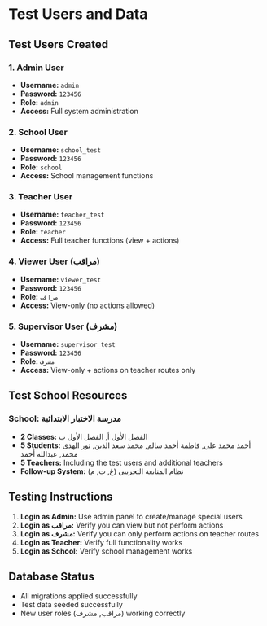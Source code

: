 # Test Users and Data

## Test Users Created

### 1. Admin User
- **Username:** `admin`
- **Password:** `123456`
- **Role:** `admin`
- **Access:** Full system administration

### 2. School User
- **Username:** `school_test`
- **Password:** `123456`
- **Role:** `school`
- **Access:** School management functions

### 3. Teacher User
- **Username:** `teacher_test`
- **Password:** `123456`
- **Role:** `teacher`
- **Access:** Full teacher functions (view + actions)

### 4. Viewer User (مراقب)
- **Username:** `viewer_test`
- **Password:** `123456`
- **Role:** `مراقب`
- **Access:** View-only (no actions allowed)

### 5. Supervisor User (مشرف)
- **Username:** `supervisor_test`
- **Password:** `123456`
- **Role:** `مشرف`
- **Access:** View-only + actions on teacher routes only

## Test School Resources

### School: مدرسة الاختبار الابتدائية
- **2 Classes:** الفصل الأول أ, الفصل الأول ب
- **5 Students:** أحمد محمد علي, فاطمة أحمد سالم, محمد سعد الدين, نور الهدى محمد, عبدالله أحمد
- **5 Teachers:** Including the test users and additional teachers
- **Follow-up System:** نظام المتابعة التجريبي (غ, ت, م)

## Testing Instructions

1. **Login as Admin:** Use admin panel to create/manage special users
2. **Login as مراقب:** Verify you can view but not perform actions
3. **Login as مشرف:** Verify you can only perform actions on teacher routes
4. **Login as Teacher:** Verify full functionality works
5. **Login as School:** Verify school management works

## Database Status
- All migrations applied successfully
- Test data seeded successfully
- New user roles (مراقب, مشرف) working correctly